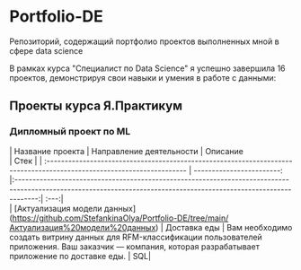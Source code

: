 # Portfolio-DE
Репозиторий, содержащий портфолио проектов выполненных мной в сфере data science


В рамках курса "Специалист по Data Science" я успешно завершила 16 проектов, демонстрируя свои навыки и умения в работе с данными:

## Проекты курса Я.Практикум
### Дипломный проект по ML
| Название проекта	                                                                                                     | Направление деятельности	 | Описание                        
                                                                                                                                  | Стек |
| :--------------------------------------------------------------------------------------------------------------------- | ------------------------: |:------------------------------------------------------------------------------------------------------------------------------------------------------------------:| :---:|                                                                                                                                 
| [Актуализация модели данных] (https://github.com/StefankinaOlya/Portfolio-DE/tree/main/Актуализация%20модели%20данных) | Доставка еды              | Вам необходимо создать витрину данных для RFM-классификации пользователей приложения. Ваш заказчик — компания, которая разрабатывает приложение по доставке еды. | SQL|
